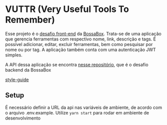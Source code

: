 # VUTTR (Very Useful Tools To Remember)

Esse projeto é o [desafio front-end](https://www.notion.so/Dev-Front-End-7e048c1d54274a15b26e50f2a4d52d6c) da [BossaBox](https://bossabox.com/). Trata-se de uma aplicação que gerencia ferramentas com respectivo nome, link, descrição e tags. É possível adicionar, editar, excluir ferramentas, bem como pesquisar por nome ou por tag. A aplicação também conta com uma autenticação JWT simples.

A API dessa aplicação se encontra [nesse repositório](https://github.com/CaioQuirinoMedeiros/vuttr_api), que é o desafio backend da BossaBox

[style-guide](https://xd.adobe.com/spec/6a82c840-1813-4b23-6919-2ac91409d104-1cb3/grid)

## Setup

É necessário definir a URL da api nas variáveis de ambiente, de acordo com o arquivo .env.example. Utilize `yarn start` para rodar em ambiente de desenvolvimento

